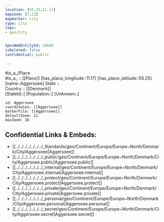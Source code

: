 ```yaml
---
location: [55.25,11.17] 
mapzoom: [7,12] 
mapmarker: city 
type: City
tags:
- geo/City


SpocWebEntityId: 28680
isDeleted: false
confidential: public

---
```

#is_a_/Place  
#is_a_ :: [[Place]] 
[has_place_longitude::11.17] 
[has_place_latitude::55.25] 
[name::Aggersoee] 
State ::  
Country :: [[Denmark]]  
[StateId::] 
[Population::] 
[Unknown::] 


```leaflet
id: Aggersoee
coordinates: [[Aggersoee]] 
markerFile: [[Aggersoee]] 
defaultZoom: 11 
maxZoom: 18
```


## Confidential Links & Embeds: 
- [[../../../../../../../_Standards/geo/Continent/Europe/Europe~North/Denmark/City/Aggersoee|Aggersoee]] 
- [[../../../../../../../_public/geo/Continent/Europe/Europe~North/Denmark/City/Aggersoee.public|Aggersoee.public]] 
- [[../../../../../../../_internal/geo/Continent/Europe/Europe~North/Denmark/City/Aggersoee.internal|Aggersoee.internal]] 
- [[../../../../../../../_protect/geo/Continent/Europe/Europe~North/Denmark/City/Aggersoee.protect|Aggersoee.protect]] 
- [[../../../../../../../_private/geo/Continent/Europe/Europe~North/Denmark/City/Aggersoee.private|Aggersoee.private]] 
- [[../../../../../../../_personal/geo/Continent/Europe/Europe~North/Denmark/City/Aggersoee.personal|Aggersoee.personal]] 
- [[../../../../../../../_secret/geo/Continent/Europe/Europe~North/Denmark/City/Aggersoee.secret|Aggersoee.secret]] 
